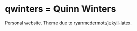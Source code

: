 # qwinters = Quinn Winters

Personal website. Theme due to [ryanmcdermott/jekyll-latex](https://github.com/ryanmcdermott/jekyll-latex).
